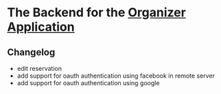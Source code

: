 # The Backend for the [Organizer Application](https://the-organizer.herokuapp.com)

## Changelog

* edit reservation
* add support for oauth authentication using facebook in remote server
* add support for oauth authentication using google
